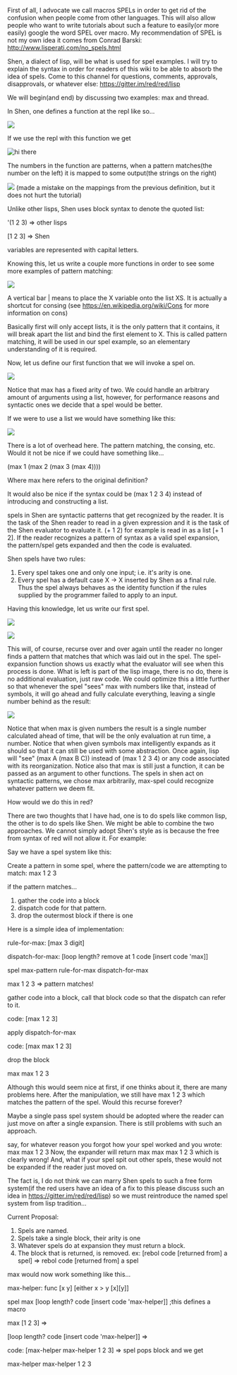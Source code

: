 First of all, I advocate we call macros SPELs in order to get rid of the confusion when people come from other languages.  This will also allow people who want to write tutorials about such a feature to easily(or more easily) google the word SPEL over macro.  My recommendation of SPEL is not my own idea it comes from Conrad Barski: http://www.lisperati.com/no_spels.html

Shen, a dialect of lisp, will be what is used for spel examples.  I will try to explain the syntax in order for readers of this wiki to be able to absorb the idea of spels.  Come to this channel for questions, comments, approvals, disapprovals, or whatever else: https://gitter.im/red/red/lisp

We will begin(and end) by discussing two examples: max and thread.

In Shen, one defines a function at the repl like so...

![](http://ibin.co/2SfWYyyjHw9W)

If we use the repl with this function we get 

![hi there](http://ibin.co/2SfUr8mOpatn)

The numbers in the function are patterns, when a pattern matches(the number on the left) it is mapped to some output(the strings on the right)

![](http://ibin.co/2SfX7KJ0XIly) (made a mistake on the mappings from the previous definition, but it does not hurt the tutorial)

Unlike other lisps, Shen uses block syntax to denote the quoted list:

'(1 2 3) => other lisps

[1 2 3] => Shen

variables are represented with capital letters.

Knowing this, let us write a couple more functions in order to see some more examples of pattern matching:

![](http://ibin.co/2SfrW7c8ud6z)

A vertical bar | means to place the X variable onto the list XS.  It is actually a shortcut for consing (see https://en.wikipedia.org/wiki/Cons for more information on cons)

Basically first will only accept lists, it is the only pattern that it contains, it will break apart the list and bind the first element to X.  This is called pattern matching, it will be used in our spel example, so an elementary understanding of it is required.

Now, let us define our first function that we will invoke a spel on.  

![](http://ibin.co/2ShhumMuvHL7)

Notice that max has a fixed arity of two.  We could handle an arbitrary amount of arguments using a list, however, for performance reasons and syntactic ones we decide that a spel would be better.

If we were to use a list we would have something like this:

![](http://ibin.co/2Shlp3nrSkjj)

There is a lot of overhead here.  The pattern matching, the consing, etc.  Would it not be nice if we could have something like...

(max 1 (max 2 (max 3 (max 4))))

Where max here refers to the original definition?

It would also be nice if the syntax could be (max 1 2 3 4) instead of introducing and constructing a list.

spels in Shen are syntactic patterns that get recognized by the reader. It is the task of the Shen reader to read in a given expression and it is the task of the Shen evaluator to evaluate it.  (+ 1 2) for example is read in as a list      [+ 1 2]. If the reader recognizes a pattern of syntax as a valid spel expansion, the pattern/spel gets expanded and then the code is evaluated.

Shen spels have two rules:

1.  Every spel takes one and only one input; i.e. it's arity is one.
2.  Every spel has a default case X -> X inserted by Shen as a final rule. Thus the spel always behaves as the identity function if the rules supplied by the programmer failed to apply to an input.

Having this knowledge, let us write our first spel.

![](http://ibin.co/2Sm7GuYrTggO)

![](http://ibin.co/2SmAUjNCulKY)

This will, of course, recurse over and over again until the reader no longer finds a pattern that matches that which was laid out in the spel.  The spel-expansion function shows us exactly what the evaluator will see when this process is done.  What is left is part of the lisp image, there is no do, there is no additional evaluation, just raw code.  We could optimize this a little further so that whenever the spel "sees" max with numbers like that, instead of symbols, it will go ahead and fully calculate everything, leaving a single number behind as the result:

![](http://ibin.co/2SmJe1z85Cf7)

Notice that when max is given numbers the result is a single number calculated ahead of time, that will be the only evaluation at run time, a number.  Notice that when given symbols max intelligently expands as it should so that it can still be used with some abstraction.  Once again, lisp will "see" (max A (max B C)) instead of (max 1 2 3 4) or any code associated with its reorganization.  Notice also that max is still just a function, it can be passed as an argument to other functions.  The spels in shen act on syntactic patterns, we chose max arbitrarily, max-spel could recognize whatever pattern we deem fit.

How would we do this in red?

There are two thoughts that I have had, one is to do spels like common lisp, the other is to do spels like Shen.  We might be able to combine the two approaches.  We cannot simply adopt Shen's style as is because the free from syntax of red will not allow it.  For example:

Say we have a spel system like this:

Create a pattern in some spel, where the pattern/code we are attempting to match: max 1 2 3

if the pattern matches...

1. gather the code into a block
2. dispatch code for that pattern.
3. drop the outermost block if there is one

Here is a simple idea of implementation:

rule-for-max:   [max 3 digit]

dispatch-for-max: [loop length? remove at 1 code [insert code 'max]] 

spel max-pattern rule-for-max dispatch-for-max

max 1 2 3 => pattern matches!

gather code into a block, call that block code so that the dispatch can refer to it.

code: [max 1 2 3]

apply dispatch-for-max

code: [max max 1 2 3]

drop the block

max max 1 2 3


Although this would seem nice at first, if one thinks about it, there are many problems here.
After the manipulation, we still have max 1 2 3 which matches the pattern of the spel.  Would this recurse forever?  

Maybe a single pass spel system should be adopted where the reader can just move on after a single expansion.  There is still problems with such an approach.

say, for whatever reason you forgot how your spel worked and you wrote: max max 1 2 3
Now, the expander will return max max max 1 2 3 which is clearly wrong!  And, what if your spel spit out other spels, these would not be expanded if the reader just moved on.  

The fact is, I do not think we can marry Shen spels to such a free form system(if the red users have an idea of a fix to this please discuss such an idea in https://gitter.im/red/red/lisp) so we must reintroduce the named spel system from lisp tradition...

Current Proposal:

1. Spels are named.
2. Spels take a single block, their arity is one
3. Whatever spels do at expansion they must return a block.
4. The block that is returned, is removed. ex: [rebol code [returned from] a spel] => rebol code [returned from] a spel

max would now work something like this...

max-helper: func [x y] [either x > y [x][y]]

spel max [loop length? code [insert code 'max-helper]] ;this defines a macro

max [1 2 3] =>
 
[loop length? code [insert code 'max-helper]] =>

code: [max-helper max-helper 1 2 3] => spel pops block and we get

max-helper max-helper 1 2 3





   

